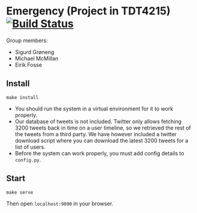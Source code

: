 # Emergency (Project in TDT4215) [![Build Status](https://travis-ci.org/BustByte/emergency.bustbyte.no.svg?branch=master)](https://travis-ci.org/BustByte/emergency.bustbyte.no)
Group members:
- Sigurd Grøneng
- Michael McMillan
- Eirik Fosse

## Install
```
make install
```
- You should run the system in a virtual environment for it to work properly.
- Our database of tweets is not included. Twitter only allows fetching 3200 tweets back in time on a user timeline, so we retrieved the rest of the tweets from a third party. We have however included a twitter download script where you can download the latest 3200 tweets for a list of users.
- Before the system can work properly, you must add config details to `config.py`.

## Start
```
make serve
```
Then open `localhost:9090` in your browser.

